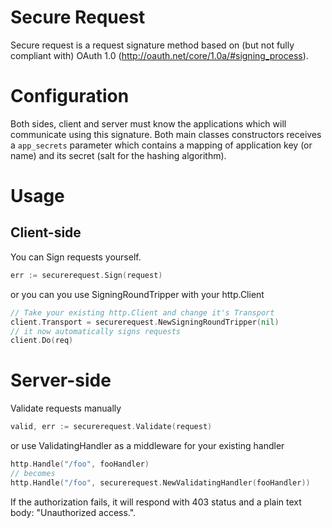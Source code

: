 # Secure Request

Secure request is a request signature method based on (but not fully compliant with) OAuth 1.0 (http://oauth.net/core/1.0a/#signing_process).

# Configuration

Both sides, client and server must know the applications which will communicate using this signature. Both main classes constructors receives a `app_secrets` parameter which contains a mapping of application key (or name) and its secret (salt for the hashing algorithm).

# Usage

## Client-side

You can Sign requests yourself.

```go
err := securerequest.Sign(request)
``` 

or you can you use SigningRoundTripper with your http.Client

```go
// Take your existing http.Client and change it's Transport
client.Transport = securerequest.NewSigningRoundTripper(nil)
// it now automatically signs requests
client.Do(req)
``` 

# Server-side

Validate requests manually

```go
valid, err := securerequest.Validate(request)
```

or use ValidatingHandler as a middleware for your existing handler

```go
http.Handle("/foo", fooHandler)
// becomes
http.Handle("/foo", securerequest.NewValidatingHandler(fooHandler))
``` 

If the authorization fails, it will respond with 403 status and a plain text body: "Unauthorized access.".

